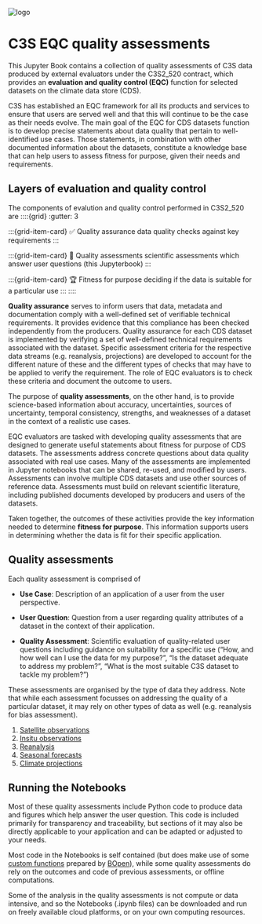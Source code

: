 ![logo](LogoLine_horizon_C3S.png)

# C3S EQC quality assessments 

This Jupyter Book contains a collection of quality assessments of C3S data produced by external evaluators under the C3S2_520 contract, which provides an **evaluation and quality control (EQC)** function for selected datasets on the climate data store (CDS).

C3S has established an EQC framework for all its products and services to ensure that users are served well and that this will continue to be the case as their needs evolve. The main goal of the EQC for CDS datasets function is to develop precise statements about data quality that pertain to well-identified use cases. Those statements, in combination with other documented information about the datasets, constitute a knowledge base that can help users to assess fitness for purpose, given their needs and requirements. 

## Layers of evaluation and quality control

The components of evalution and quality control performed in C3S2_520 are
::::{grid}
:gutter: 3

:::{grid-item-card} ✅ Quality assurance
data quality checks against key requirements
:::

:::{grid-item-card} 🧭 Quality assessments
scientific assessments which answer user questions (this Jupyterbook)
:::

:::{grid-item-card} 🏆 Fitness for purpose
deciding if the data is suitable for a particular use
:::
::::

**Quality assurance** serves to inform users that data, metadata and documentation comply with a well-defined set of verifiable technical requirements. It provides evidence that this compliance has been checked independently from the producers. Quality assurance for each CDS dataset is implemented by verifying a set of well-defined technical requirements associated with the dataset. Specific assessment criteria for the respective data streams (e.g. reanalysis, projections) are developed to account for the different nature of these and the different types of checks that may have to be applied to verify the requirement. The role of EQC evaluators is to check these criteria and document the outcome to users. 

The purpose of **quality assessments**, on the other hand, is to provide science-based information about accuracy, uncertainties, sources of uncertainty, temporal consistency, strengths, and weaknesses of a dataset in the context of a realistic use cases. 

EQC evaluators are tasked with developing quality assessments that are designed to generate useful statements about fitness for purpose of CDS datasets. The assessments address concrete questions about data quality associated with real use cases. Many of the assessments are implemented in Jupyter notebooks that can be shared, re-used, and modified by users. Assessments can involve multiple CDS datasets and use other sources of reference data. Assessments must build on relevant scientific literature, including published documents developed by producers and users of the datasets.

Taken together, the outcomes of these activities provide the key information needed to determine **fitness for purpose**. This information supports users in determining whether the data is fit for their specific application.  

## Quality assessments

Each quality assessment is comprised of

- **Use Case**: Description of an application of a user from the user perspective. 

- **User Question**: Question from a user regarding quality attributes of a dataset in the context of their application.  

- **Quality Assessment**: Scientific evaluation of quality-related user questions including guidance on suitability for a specific use (“How, and how well can I use the data for my purpose?”, “Is the dataset adequate to address my problem?”, “What is the most suitable C3S dataset to tackle my problem?”) 


These assessments are organised by the type of data they address. Note that while each assessment focusses on addressing the quality of a particular dataset, it may rely on other types of data as well (e.g. reanalysis for bias assessment).


1. [Satellite observations](/satellite/satellite.md)
2. [Insitu observations](/insitu/insitu.md)
3. [Reanalysis](/reanalysis/reanalysis.md)
4. [Seasonal forecasts](/seasonal/seasonal.md)
5. [Climate projections](/projections/projections.md)

## Running the Notebooks

Most of these quality assessments include Python code to produce data and figures which help answer the user question. This code is included primarily for transparency and traceability, but sections of it may also be directly applicable to your application and can be adapted or adjusted to your needs.

Most code in the Notebooks is self contained (but does make use of some [custom functions](https://github.com/bopen/c3s-eqc-automatic-quality-control/tree/main/c3s_eqc_automatic_quality_control) prepared by [BOpen](https://www.bopen.eu/)), while some quality assessments do rely on the outcomes and code of previous assessments, or offline computations.

Some of the analysis in the quality assessments is not compute or data intensive, and so the Notebooks (.ipynb files) can be downloaded and run on freely available cloud platforms, or on your own computing resources.
